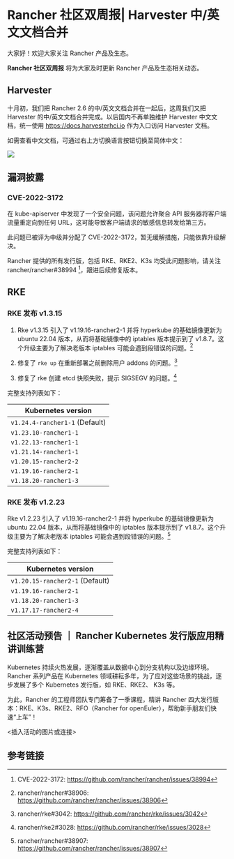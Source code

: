 # Rancher 社区双周报| Harvester 中/英文文档合并

大家好！欢迎大家关注 Rancher 产品及生态。

**Rancher 社区双周报** 将为大家及时更新 Rancher 产品及生态相关动态。

## Harvester

十月初，我们把 Rancher 2.6 的中/英文文档合并在一起后，这周我们又把 Harvester 的中/英文文档合并完成。以后国内不再单独维护 Harvester 中文文档，统一使用 https://docs.harvesterhci.io 作为入口访问 Harvester 文档。

如需查看中文文档，可通过右上方切换语言按钮切换至简体中文：

![](https://tva1.sinaimg.cn/large/e6c9d24ely1h6m9i2aktuj21us0u078t.jpg)

## 漏洞披露

### CVE-2022-3172

在 kube-apiserver 中发现了一个安全问题，该问题允许聚合 API 服务器将客户端流量重定向到任何 URL，这可能导致客户端请求的敏感信息转发给第三方。

此问题已被评为中级并分配了 CVE-2022-3172，暂无缓解措施，只能依靠升级解决。

Rancher 提供的所有发行版，包括 RKE、RKE2、K3s 均受此问题影响，请关注 rancher/rancher#38994 [^1]，跟进后续修复版本。

## RKE

### RKE 发布 v1.3.15

1. Rke v1.3.15 引入了 v1.19.16-rancher2-1 并将 hyperkube 的基础镜像更新为 ubuntu 22.04 版本，从而将基础镜像中的 iptables 版本提示到了 v1.8.7。这个升级主要为了解决老版本 iptables 可能会遇到段错误的问题。[^2]

2. 修复了 `rke up` 在重新部署之前删除用户 addons 的问题。[^3]
3. 修复了 rke 创建 etcd 快照失败，提示 SIGSEGV 的问题。[^4]

完整支持列表如下：

| Kubernetes version             |
| ------------------------------ |
| `v1.24.4-rancher1-1` (Default) |
| `v1.23.10-rancher1-1`          |
| `v1.22.13-rancher1-1`          |
| `v1.21.14-rancher1-1`          |
| `v1.20.15-rancher2-2`          |
| `v1.19.16-rancher2-1`          |
| `v1.18.20-rancher1-3`          |

### RKE 发布 v1.2.23

Rke v1.2.23 引入了 v1.19.16-rancher2-1 并将 hyperkube 的基础镜像更新为 ubuntu 22.04 版本，从而将基础镜像中的 iptables 版本提示到了 v1.8.7。这个升级主要为了解决老版本 iptables 可能会遇到段错误的问题。[^5]

完整支持列表如下：

| Kubernetes version              |
| ------------------------------- |
| `v1.20.15-rancher2-1` (Default) |
| `v1.19.16-rancher2-1`           |
| `v1.18.20-rancher1-3`           |
| `v1.17.17-rancher2-4`           |

## 社区活动预告 ｜ Rancher Kubernetes 发行版应用精讲训练营

Kubernetes 持续火热发展，逐渐覆盖从数据中心到分支机构以及边缘环境。Rancher 系列产品在 Kubernetes 领域耕耘多年，为了应对这些场景的挑战，逐步发展了多个 Kubernetes 发行版，如 RKE、RKE2、 K3s 等。

为此，Rancher 的工程师团队专门筹备了一季课程，精讲 Rancher 四大发行版本：RKE、K3s、RKE2、RFO（Rancher for openEuler），帮助新手朋友们快速“上车”！

<插入活动的图片或连接>

## 参考链接

[^1]: CVE-2022-3172: https://github.com/rancher/rancher/issues/38994
[^2]: rancher/rancher#38906: https://github.com/rancher/rancher/issues/38906
[^3]: rancher/rke#3042: https://github.com/rancher/rke/issues/3042
[^4]: rancher/rke2#3028: https://github.com/rancher/rke/issues/3028
[^5]: rancher/rancher#38907: https://github.com/rancher/rancher/issues/38907
